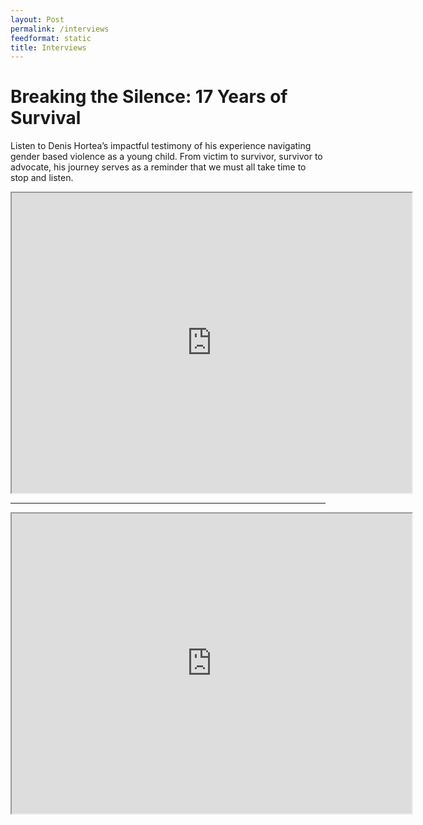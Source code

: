 ```yaml
---
layout: Post
permalink: /interviews
feedformat: static
title: Interviews
---
```


# Breaking the Silence: 17 Years of Survival  

 Listen to Denis Hortea’s impactful testimony of his experience navigating gender based violence as a young child. From victim to survivor, survivor to advocate, his journey serves as a reminder that we must all take time to stop and listen.

<iframe src="https://drive.google.com/file/d/148Ty-dgSNdUeVEYPqEadpQMBjY7bp6yL/preview" width="640" height="480" allow="autoplay"></iframe>

---

<iframe src="https://drive.google.com/file/d/1hORNFbt27_7ysO4Vv6WZAHX9mKJKCHiB/preview" width="640" height="480" allow="autoplay"></iframe>